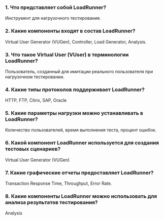 ### 1. Что представляет собой LoadRunner?
Инструмент для нагрузочного тестирования.
### 2. Какие компоненты входят в состав LoadRunner?
Virtual User Generator (VUGen), Controller, Load Generator, Analysis.
### 3. Что такое Virtual User (VUser) в терминологии LoadRunner?
Пользователь, созданный для имитации реального пользователя при нагрузочном тестировании.
### 4. Какие типы протоколов поддерживает LoadRunner?
HTTP, FTP, Citrix, SAP, Oracle
### 5. Какие параметры нагрузки можно устанавливать в LoadRunner?
Количество пользователей, время выполнения теста, процент ошибок.
### 6. Какой компонент LoadRunner используется для создания тестовых сценариев?
Virtual User Generator (VUGen)
### 7. Какие графические отчеты предоставляет LoadRunner?
Transaction Response Time, Throughput, Error Rate.
### 8. Какие компоненты LoadRunner можно использовать для анализа результатов тестирования?
Analysis
